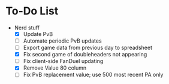 # To-Do List

- Nerd stuff
    - [x] Update PvB
    - [ ] Automate periodic PvB updates
    - [ ] Export game data from previous day to spreadsheet
    - [x] Fix second game of doubleheaders not appearing
    - [ ] Fix client-side FanDuel updating
    - [x] Remove Value 80 column
    - [ ] Fix PvB replacement value; use 500 most recent PA only
